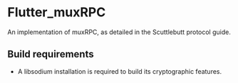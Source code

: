 # Flutter_muxRPC
An implementation of muxRPC, as detailed in the Scuttlebutt protocol guide.

## Build requirements
- A libsodium installation is required to build its cryptographic features.
